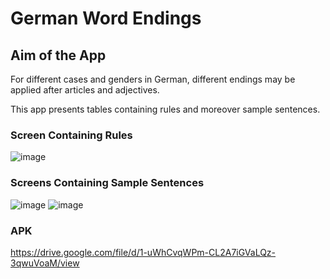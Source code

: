 # German Word Endings

## Aim of the App
For different cases and genders in German, different endings may be applied after articles and adjectives.

This app presents tables containing rules and moreover sample sentences.

### Screen Containing Rules
![image](https://thumbs2.imgbox.com/b1/d0/O1q2DYHe_t.jpg)

### Screens Containing Sample Sentences
![image](https://thumbs2.imgbox.com/ce/91/ZKxymifr_t.jpg)
![image](https://thumbs2.imgbox.com/e2/b3/5ZBg2zUk_t.jpg)

### APK
https://drive.google.com/file/d/1-uWhCvqWPm-CL2A7iGVaLQz-3qwuVoaM/view

